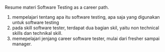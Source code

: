 Resume materi Software Testing as a career path.
1. mempelajari tentang apa itu software testing, apa saja yang digunakan untuk software testing
2. pada skill software tester, terdapat dua bagian skil, yaitu non technical skills dan technikal skill.
3. memepelajari jenjang career software tester, mulai dari fresher sampai manager.